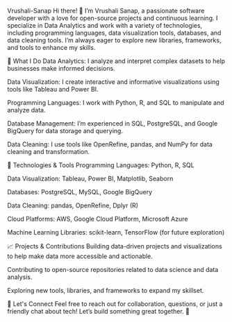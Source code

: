 Vrushali-Sanap
Hi there! 👋 I’m Vrushali Sanap, a passionate software developer with a love for open-source projects and continuous learning. I specialize in Data Analytics and work with a variety of technologies, including programming languages, data visualization tools, databases, and data cleaning tools. I’m always eager to explore new libraries, frameworks, and tools to enhance my skills.



🌱 What I Do
Data Analytics: I analyze and interpret complex datasets to help businesses make informed decisions.

Data Visualization: I create interactive and informative visualizations using tools like Tableau and Power BI.

Programming Languages: I work with Python, R, and SQL to manipulate and analyze data.

Database Management: I’m experienced in SQL, PostgreSQL, and Google BigQuery for data storage and querying.

Data Cleaning: I use tools like OpenRefine, pandas, and NumPy for data cleaning and transformation.



🔧 Technologies & Tools
Programming Languages: Python, R, SQL

Data Visualization: Tableau, Power BI, Matplotlib, Seaborn

Databases: PostgreSQL, MySQL, Google BigQuery

Data Cleaning: pandas, OpenRefine, Dplyr (R)

Cloud Platforms: AWS, Google Cloud Platform, Microsoft Azure

Machine Learning Libraries: scikit-learn, TensorFlow (for future exploration)



📈 Projects & Contributions
Building data-driven projects and visualizations to help make data more accessible and actionable.

Contributing to open-source repositories related to data science and data analysis.

Exploring new tools, libraries, and frameworks to expand my skillset.



🤝 Let's Connect
Feel free to reach out for collaboration, questions, or just a friendly chat about tech! Let’s build something great together. 💬
